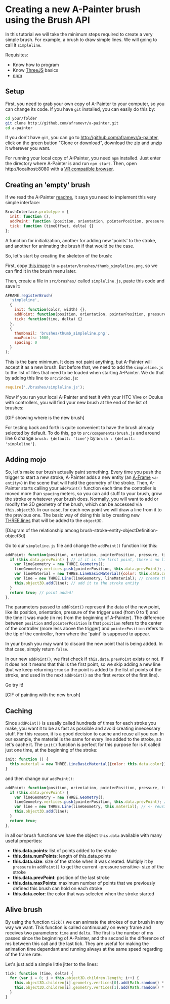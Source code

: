 # Creating a new A-Painter brush using the Brush API

In this tutorial we will take the minimum steps required to create a very simple brush. For example, a brush to draw simple lines. We will going to call it `simpleline`.

Requisites:

- Know how to program
- Know [ThreeJS](http://threejs.org????) basics
- [npm](http://????)


## Setup

First, you need to grab your own copy of A-Painter to your computer, so you can change its code. If you have `git` installed, you can easily do this by:

```bash
cd your/folder
git clone http://github.com/aframevr/a-painter.git
cd a-painter
```

If you don't have `git`, you can go to http://github.com/aframevr/a-painter, click on the green button "Clone or download", download the zip and unzip it wherever you want.

For running your local copy of A-Painter, you need `npm` installed. Just enter the directory where A-Painter is and run `npm start`. Then, open http://localhost:8080 with a [VR compatible browser](http://????).


## Creating an 'empty' brush


If we read the A-Painter [readme](https://github.com/aframevr/a-painter#a-painter), it says you need to implement this very simple interface:

```javascript
BrushInterface.prototype = {
  init: function (),
  addPoint: function (position, orientation, pointerPosition, pressure, timestamp) {},
  tick: function (timeOffset, delta) {}
};
```

A function for initialization, another for adding new 'points' to the stroke, and another for animating the brush if that would be the case.

So, let's start by creating the skeleton of the brush:

First, copy [this image](http://i.imgur.com/FBkLJdX.png) to `a-painter/brushes/thumb_simpleline.png`, so we can find it in the brush menu later.

Then, create a file in `src/brushes/` called `simpleline.js`, paste this code and save it:

```javascript
AFRAME.registerBrush(
  'simpleline', 
  {
    init: function(color, width) {},
    addPoint: function(position, orientation, pointerPosition, pressure, timestamp) { return true; },
    tick: function(time, delta) {}
  }, 
  {
    thumbnail: 'brushes/thumb_simpleline.png',
    maxPoints: 1000,
    spacing: 0
  }
);
```

This is the bare minimum. It does not paint anything, but A-Painter will accept it as a new brush. But before that, we need to add the `simpleline.js` to the list of files that need to be loaded when starting A-Painter. We do that by adding this line to `src/index.js`:

```javascript
require('./brushes/simpleline.js');
```

Now if you run your local A-Painter and test it with your HTC Vive or Oculus with controllers, you will find your new brush at the end of the list of brushes:

[GIF showing where is the new brush]


For testing back and forth is quite convenient to have the brush already selected by default. To do this, go to
`src/components/brush.js` and around line 6 change `brush: {default: 'line'}` by `brush : {default: 'simpleline'}`.


## Adding mojo

So, let's make our brush actually paint something. Every time you push the trigger to start a new stroke, A-Painter adds a new entity (an [A-Frame](http://aframe.io) `<a-entity>`) in the scene that will hold the geometry of the stroke. Then, A-Painter starts calling your `addPoint()` function each time the controller is moved more than `spacing` meters, so you can add stuff to your brush, grow the stroke or whatever your brush does. Normally, you will want to add or modify the 3D geometry of the brush, which can be accessed via `this.object3D`. In our case, for each new point we will draw a line from it to the previous one. The basic way of doing this is by creating new [THREE.lines](????) that will be added to the `object3D`.

[Diagram of the relationship among brush-stroke-entity-objectDefinition-object3d]



Go to our `simpleline.js` file and change the `addPoint()` function like this:


```javascript
addPoint: function(position, orientation, pointerPosition, pressure, timestamp) { 
  if (this.data.prevPoint) { // if it is the first point, there's no line to paint
    var lineGeometry = new THREE.Geometry();
    lineGeometry.vertices.push(pointerPosition, this.data.prevPoint); // line from current position to the previous one
    var lineMaterial = new THREE.LineBasicMaterial({color: this.data.color}); // create a material for the line with the current color selected
    var line = new THREE.Line(lineGeometry, lineMaterial); // create the line mesh 
    this.object3D.add(line); // add it to the stroke entity
  }
  return true; // point added!
},
```

The parameters passed to `addPoint()` represent the data of the new point, like its position, orientation, pressure of the trigger used (from 0 to 1) and the time it was made (in ms from the beginning of A-Painter). The difference between `position` and `pointerPosition` is that `position` refers to the center of the controller (more less above the trigger) and `pointerPosition` refers to the tip of the controller, from where the 'paint' is supposed to appear.

In your brush you may want to discard the new point that is being added. In that case, simply return `false`.

In our new `addPoint()`, we first check if `this.data.prevPoint` exists or not. If it does not it means that this is the first point, so we skip adding a new line (but we keep returning `true` so the point is added to the list of points of the stroke, and used in the next `addPoint()` as the first vertex of the first line).

Go try it!

[GIF of painting with the new brush]

## Caching

Since `addPoint()` is usually called hundreds of times for each stroke you make, you want it to be as fast as possible and avoid creating innecessary stuff. For this reason, it is a good decision to cache and reuse all you can. In our example, the material is the same for every line added to the stroke, so let's cache it. The `init()` function is perfect for this purpose for is it called just one time, at the beginning of the stroke:

```javascript
init: function () {
  this.material = new THREE.LineBasicMaterial({color: this.data.color});
}
```

and then change our `addPoint()`:

```javascript
addPoint: function(position, orientation, pointerPosition, pressure, timestamp) { 
  if (this.data.prevPoint) {
    var lineGeometry = new THREE.Geometry();
    lineGeometry.vertices.push(pointerPosition, this.data.prevPoint); // line from current position to the previous one
    var line = new THREE.Line(lineGeometry, this.material); // <- reusing the material
    this.object3D.add(line);
  }
  return true; 
},
```

in all our brush functions we have the object `this.data` available with many useful properties:

- **this.data.points**: list of points added to the stroke
- **this.data.numPoints**:  length of this.data.points
- **this.data.size**:  size of the stroke when it was created. Multiply it by `pressure` in `addPoint()` to get the current -pressure sensitive- size of the stroke
- **this.data.prevPoint**:  position of the last stroke
- **this.data.maxPoints**:  maximum number of points that we previously defined this brush can hold on each stroke
- **this.data.color**:  the color that was selected when the stroke started


## Alive brush

By using the function `tick()` we can animate the strokes of our brush in any way we want. This function is called continuously on every frame and receives two parameters: `time` and `delta`. The first is the number of ms passed since the beginning of A-Painter, and the second is the difference of ms between this call and the last tick. They are useful for making the animation time dependant and running always at the same speed regarding of the frame rate.

Let's just add a simple little jitter to the lines:

```javascript
tick: function (time, delta) {
  for (var i = 0; i < this.object3D.children.length; i++) {
    this.object3D.children[i].geometry.vertices[0].add(Math.random() * 0.2, Math.random() * 0.2, Math.random() * 0.2);
    this.object3D.children[i].geometry.vertices[1].add(Math.random() * 0.2, Math.random() * 0.2, Math.random() * 0.2);
  }
}
```





